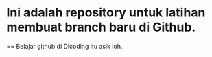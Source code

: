 # Ini adalah repository untuk latihan membuat branch baru di Github.

== Belajar github di Dicoding itu asik loh.  
